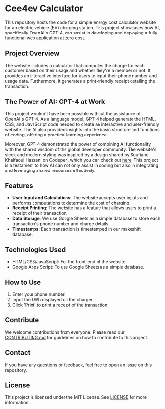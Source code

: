 # Cee4ev Calculator

This repository hosts the code for a simple energy cost calculator website for an electric vehicle (EV) charging station. This project showcases how AI, specifically OpenAI's GPT-4, can assist in developing and deploying a fully functional web application at zero cost.

## Project Overview

The website includes a calculator that computes the charge for each customer based on their usage and whether they're a member or not. It provides an interactive interface for users to input their phone number and usage data. Furthermore, it generates a print-friendly receipt detailing the transaction.

## The Power of AI: GPT-4 at Work

This project wouldn't have been possible without the assistance of OpenAI's GPT-4. As a language model, GPT-4 helped generate the HTML, CSS, and JavaScript code needed to create an interactive and user-friendly website. The AI also provided insights into the basic structure and functions of coding, offering a practical learning experience.

Moreover, GPT-4 demonstrated the power of combining AI functionality with the shared wisdom of the global developer community. The website's sleek and modern styling was inspired by a design shared by Soufiane Khalfaoui Hassani on Codepen, which you can check out [here](https://codepen.io/soufiane-khalfaoui-hassani/pen/LYpPWda). This project is a testament to how AI can not only assist in coding but also in integrating and leveraging shared resources effectively.

## Features

- **User Input and Calculations**: The website accepts user inputs and performs computations to determine the cost of charging.
- **Receipt Printing**: The website has a feature that allows users to print a receipt of their transaction.
- **Data Storage**: We use Google Sheets as a simple database to store each transaction's phone number and charge details.
- **Timestamps**: Each transaction is timestamped in our makeshift database.

## Technologies Used

- HTML/CSS/JavaScript: For the front-end of the website.
- Google Apps Script: To use Google Sheets as a simple database.

## How to Use

1. Enter your phone number.
2. Input the kWh displayed on the charger.
3. Click 'Print' to print a receipt of the transaction.

## Contribute

We welcome contributions from everyone. Please read our [CONTRIBUTING.md](./CONTRIBUTING.md) for guidelines on how to contribute to this project.

## Contact

If you have any questions or feedback, feel free to open an issue on this repository.

## License

This project is licensed under the MIT License. See [LICENSE](./LICENSE) for more information.
